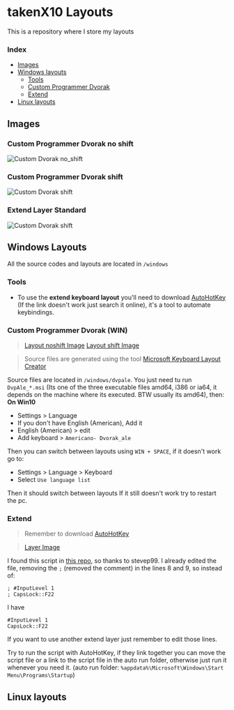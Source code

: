 # takenX10 Layouts

This is a repository where I store my layouts
### Index
- [Images](#Images)
- [Windows layouts](#Windows-Layouts)
	- [Tools](#Tools)
	- [Custom Programmer Dvorak](#Custom-Programmer-Dvorak-(WIN))
	- [Extend](#Extend)
- [Linux layouts](#Linux-Layouts)
## Images

### Custom Programmer Dvorak no shift
![Custom Dvorak no_shift](https://github.com/takenX10/takenX10_Layouts/raw/main/Images/DvpAle.jpg)

### Custom Programmer Dvorak shift
![Custom Dvorak shift](https://github.com/takenX10/takenX10_Layouts/raw/main/Images/DvpAleShift.jpg)

### Extend Layer Standard
![Custom Dvorak shift](https://github.com/takenX10/takenX10_Layouts/raw/main/Images/extend_layer_std.png)

## Windows Layouts
All the source codes and layouts are located in `/windows`
### Tools
- To use the **extend keyboard layout** you'll need to download [AutoHotKey](https://www.autohotkey.com/download/) (If the link doesn't work just search it online), it's a tool to automate keybindings.
### Custom Programmer Dvorak (WIN)
> [Layout noshift Image](#Custom-Programmer-Dvorak-no-shift) [Layout shift Image](#Custom-Programmer-Dvorak-shift)

> Source files are generated using the tool [Microsoft Keyboard Layout Creator](https://www.microsoft.com/en-us/download/details.aspx?id=102134)

Source files are located in `/windows/dvpale`.
You just need tu run `DvpAle_*.msi` (Its one of the three executable files amd64, i386 or ia64, it depends on the machine where its executed. BTW usually its amd64), then:
**On Win10**
- Settings > Language
- If you don't have English (American), Add it
- English (American) > edit
- Add keyboard > `Americano- Dvorak_ale` 

Then you can switch between layouts using `WIN + SPACE`, if it doesn't work go to:
- Settings > Language > Keyboard
- Select `Use language list`

Then it should switch between layouts
If it still doesn't work try to restart the pc.

### Extend
> Remember to download [AutoHotKey](https://www.autohotkey.com/download/)

> [Layer Image](#Extend-Layer-Standard)


I found this script in [this repo](https://github.com/stevep99/keyboard-tweaks/tree/master/ExtendLayer), so thanks to stevep99.
I already edited the file, removing the `;` (removed the comment) in the lines 8 and 9, so instead of:
```
; #InputLevel 1
; CapsLock::F22
```
I have
```
#InputLevel 1
CapsLock::F22
```
If you want to use another extend layer just remember to edit those lines.

Try to run the script with AutoHotKey, if they link together you can move the script file or a link to the script file in the auto run folder, otherwise just run it whenever you need it. (auto run folder: `%appdata%\Microsoft\Windows\Start Menu\Programs\Startup`)
## Linux layouts